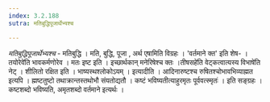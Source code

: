 ```yaml
---
index: 3.2.188
sutra: मतिबुद्धिपूजार्थेभ्यश्च

---
```

_मतिबुद्धिपूजार्थेभ्यश्च_ - मतिबुद्धि । मति, बुद्धि, पूजा , अर्थ एषामिति विग्रहः । 'वर्तमाने क्त' इति शेष- ।तयोरेवे॑ति भावकर्मणोरेव । मतः इष्ट इति । इच्छार्थकान् मनेरिषेश्च क्तः ।तीषसहे॑ति वेट्कत्वात्यस्य विभाषे॑ति नेट् । शीलितो रक्षित इति । भाष्यस्थश्लोकोऽयम् । इत्यादीति । आदिनारुष्टश्च रुषितश्चोभावभिव्याह्मत इत्यपि । ह्मष्टतुष्टो तथाक्रान्तस्तथोभौ संयतोद्यतौ । कष्टं भविष्यतीत्याहुरमृतः पूर्ववत्स्मृतः॑ । इति सङ्ग्रहः । कष्टशब्दो भविष्यति, अमृतशब्दो वर्तमाने इत्यर्थः । 